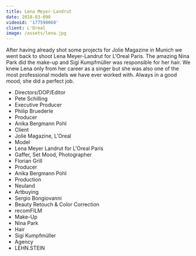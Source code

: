 ```yaml
---
title: Lena Meyer-Landrut
date: 2018-03-098
videoid: '177598060'
client: L'Oreal
image: /assets/lena.jpg
---
```


After having already shot some projects for Jolie Magazine in Munich we went back to shoot Lena Meyer-Landrut for L'Oreal Paris. The amazing Nina Park did the make-up and Sigi Kumpfmüller was responsible for her hair. We knew Lena only from her career as a singer but she was also one of the most professional models we have ever worked with. Always in a good mood, she did a perfect job. 

* Directors/DOP/Editor
* Pete Schilling
* Executive Producer
* Philip Bruederle
* Producer
* Anika Bergmann Pohl
* Client
* Jolie Magazine, L'Oreal
* Model
* Lena Meyer Landrut for L'Oreal Paris
* Gaffer, Set Mood, Photographer
* Florian Grill
* Producer
* Anika Bergmann Pohl 
* Production
* Neuland
* Artbuying
* Sergio Bongiovanni 
* Beauty Retouch & Color Correction
* recomFILM 
* Make-Up
* Nina Park 
* Hair
* Sigi Kumpfmüller
* Agency
* LEHN.STEIN
